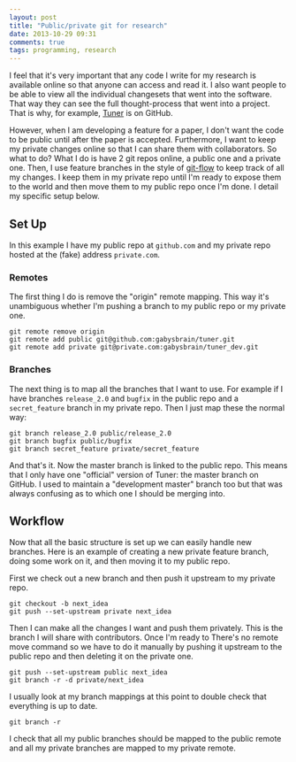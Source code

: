 ```yaml
---
layout: post
title: "Public/private git for research"
date: 2013-10-29 09:31
comments: true
tags: programming, research
---
```



I feel that it's very important that any code I write for my research is
available online so that anyone can access and read it. I also want people to
be able to view all the individual changesets that went into the software.
That way they can see the full thought-process that went into a project.  That
is why, for example, [Tuner](http://github.com/gabysbrain/tuner) is on GitHub.

However, when I am developing a feature for a paper, I don't want the code to
be public until after the paper is accepted.  Furthermore, I want to keep my
private changes online so that I can share them with collaborators.  So what
to do?  What I do is have 2 git repos online, a public one and a private one.
Then, I use feature branches in the style of
[git-flow](http://nvie.com/posts/a-successful-git-branching-model/) to keep
track of all my changes.  I keep them in my private repo until I'm ready to
expose them to the world and then move them to my public repo once I'm done.
I detail my specific setup below.

<!-- more -->

## Set Up

In this example I have my public repo at `github.com` and my private repo
hosted at the (fake) address `private.com`.

### Remotes

The first thing I do is remove the "origin" remote mapping. This way it's
unambiguous whether I'm pushing a branch to my public repo or my private one.

```
git remote remove origin
git remote add public git@github.com:gabysbrain/tuner.git
git remote add private git@private.com:gabysbrain/tuner_dev.git
```

### Branches

The next thing is to map all the branches that I want to use.  For example if
I have branches `release_2.0` and `bugfix` in the public repo and a
`secret_feature` branch in my private repo.  Then I just map these the normal
way:

```
git branch release_2.0 public/release_2.0
git branch bugfix public/bugfix
git branch secret_feature private/secret_feature
```

And that's it.  Now the master branch is linked to the public repo. This means
that I only have one "official" version of Tuner: the master branch on GitHub.
I used to maintain a "development master" branch too but that was always
confusing as to which one I should be merging into.

## Workflow

Now that all the basic structure is set up we can easily handle new branches.
Here is an example of creating a new private feature branch, doing some work
on it, and then moving it to my public repo.

First we check out a new branch and then
push it upstream to my private repo.

```
git checkout -b next_idea
git push --set-upstream private next_idea
```

Then I can make all the changes I want and push them privately.  This is the
branch I will share with contributors.  Once I'm ready to There's no remote
move command so we have to do it manually by pushing it upstream to the public
repo and then deleting it on the private one.  

```
git push --set-upstream public next_idea
git branch -r -d private/next_idea
```

I usually look at my branch mappings at this point to double check that
everything is up to date.

```
git branch -r
```

I check that all my public branches should be mapped to the public remote and
all my private branches are mapped to my private remote.
